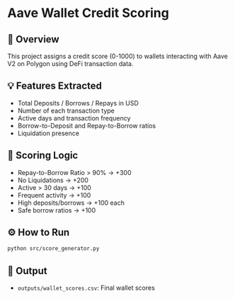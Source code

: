 # Aave Wallet Credit Scoring

## 📌 Overview

This project assigns a credit score (0-1000) to wallets interacting with Aave V2 on Polygon using DeFi transaction data.

## 💡 Features Extracted

- Total Deposits / Borrows / Repays in USD
- Number of each transaction type
- Active days and transaction frequency
- Borrow-to-Deposit and Repay-to-Borrow ratios
- Liquidation presence

## 🧠 Scoring Logic

- Repay-to-Borrow Ratio > 90% → +300
- No Liquidations → +200
- Active > 30 days → +100
- Frequent activity → +100
- High deposits/borrows → +100 each
- Safe borrow ratios → +100

## ⚙️ How to Run

```bash
python src/score_generator.py
```

## 📁 Output

- `outputs/wallet_scores.csv`: Final wallet scores